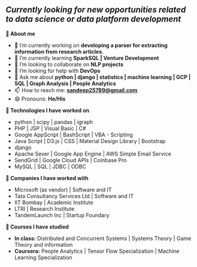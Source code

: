 ***Currently looking for new opportunities related to data science or data platform development***
-
[My Latest Resume]:https://github.com/sandeep13712/sandeep13712/blob/main/Resume_SKumar.pdf

**:red_circle: About me**

- 🔭 I’m currently working on **developing a parser for extracting information from research articles.**
- 🌱 I’m currently learning **SparkSQL | Venture Development**
- 👯 I’m looking to collaborate on **NLP projects**
- 🤔 I’m looking for help with **DevOps**
- 💬 Ask me about **python | django | statistics | machine learning | GCP | SQL | Graph Analysis | People Analytics**
- 📫 How to reach me: **sandeep25789@gmail.com**
- 😄 Pronouns: **He/His**



**:red_circle: Technologies I have worked on**
- python | scipy | pandas | igraph
- PHP | JSP | Visual Basic | C#
- Google AppScript | BashScript | VBA - Scripting
- Java Script | D3.js | CSS | Material Design Library | Bootstrap
- django 
- Apache Sever | Google App Engine | AWS Simple Email Service
- SendGrid | Google Cloud APIs | Coinbase Pro
- MySQL | SQL | JDBC | ODBC

**:red_circle: Companies I have worked with**
- Microsoft (as vendor) | Software and IT
- Tata Consultancy Services Ltd | Software and IT
- IIT Bombay | Academic Institute
- LTRI | Research Institute
- TandemLaunch Inc | Startup Foundary

**:red_circle: Courses I have studied**
- **In class:** Distributed and Concurrent Systems | Systems Theory | Game Theory and information
- **Coursera:** People Analytics | Tensor Flow Specialization | Machine Learning Specialization 

